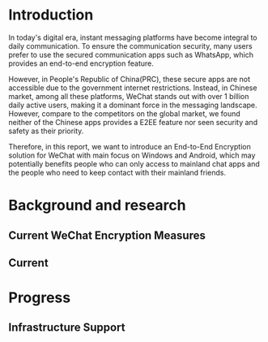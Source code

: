# Introduction
In today's digital era, instant messaging platforms have become integral to daily communication. To ensure the communication security, many users prefer to use the secured communication apps such as WhatsApp, which provides an end-to-end encryption feature. 

However, in People's Republic of China(PRC), these secure apps are not accessible due to the government internet restrictions. Instead, in Chinese market, among all these platforms, WeChat stands out with over 1 billion daily active users, making it a dominant force in the messaging landscape. However, compare to the competitors on the global market, we found neither of the Chinese apps provides a E2EE feature nor seen security and safety as their priority. 

Therefore, in this report, we want to introduce an End-to-End Encryption solution for WeChat with main focus on Windows and Android, which may potentially benefits people who can only access to mainland chat apps and the people who need to keep contact with their mainland friends. 

# Background and research

## Current WeChat Encryption Measures

## Current 


# Progress

## Infrastructure Support


